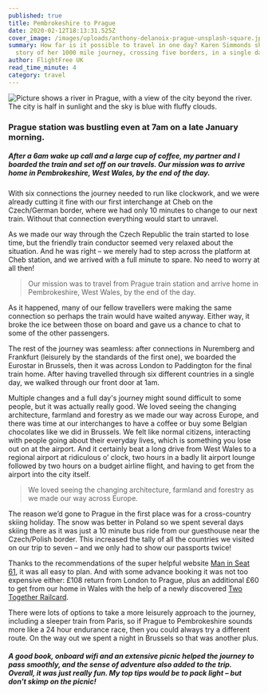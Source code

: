 ```yaml
---
published: true
title: Pembrokeshire to Prague
date: 2020-02-12T18:13:31.525Z
cover_image: /images/uploads/anthony-delanoix-prague-unsplash-square.jpg
summary: How far is it possible to travel in one day? Karen Simmonds shares the
  story of her 1000 mile journey, crossing five borders, in a single day.
author: FlightFree UK
read_time_minute: 4
category: travel
---
```

![Picture shows a river in Prague, with a view of the city beyond the river. The city is half in sunlight and the sky is blue with fluffy clouds. ](/images/uploads/anthony-delanoix-prague-unsplash.jpg "Prague. Photo credit: Anthony Delanoix (Source: Unsplash)")

### Prague station was bustling even at 7am on a late January morning.

##### After a 6am wake up call and a large cup of coffee, my partner and I boarded the train and set off on our travels. Our mission was to arrive home in Pembrokeshire, West Wales, by the end of the day. 

With six connections the journey needed to run like clockwork, and we were already cutting it fine with our first interchange at Cheb on the Czech/German border, where we had only 10 minutes to change to our next train. Without that connection everything would start to unravel.

As we made our way through the Czech Republic the train started to lose time, but the friendly train conductor seemed very relaxed about the situation. And he was right – we merely had to step across the platform at Cheb station, and we arrived with a full minute to spare. No need to worry at all then! 

> Our mission was to travel from Prague train station and arrive home in Pembrokeshire, West Wales, by the end of the day.

As it happened, many of our fellow travellers were making the same connection so perhaps the train would have waited anyway. Either way, it broke the ice between those on board and gave us a chance to chat to some of the other passengers.

The rest of the journey was seamless: after connections in Nuremberg and Frankfurt (leisurely by the standards of the first one), we boarded the Eurostar in Brussels, then it was across London to Paddington for the final train home. After having travelled through six different countries in a single day, we walked through our front door at 1am.

Multiple changes and a full day's journey might sound difficult to some people, but it was actually really good. We loved seeing the changing architecture, farmland and forestry as we made our way across Europe, and there was time at our interchanges to have a coffee or buy some Belgian chocolates like we did in Brussels. We felt like normal citizens, interacting with people going about their everyday lives, which is something you lose out on at the airport. And it certainly beat a long drive from West Wales to a regional airport at ridiculous o’ clock, two hours in a badly lit airport lounge followed by two hours on a budget airline flight, and having to get from the airport into the city itself.

> We loved seeing the changing architecture, farmland and forestry as we made our way across Europe.

The reason we’d gone to Prague in the first place was for a cross-country skiing holiday. The snow was better in Poland so we spent several days skiing there as it was just a 10 minute bus ride from our guesthouse near the Czech/Polish border. This increased the tally of all the countries we visited on our trip to seven – and we only had to show our passports twice!

Thanks to the recommendations of the super helpful website [Man in Seat 61](www.seat61.com), it was all easy to plan. And with some advance booking it was not too expensive either: £108 return from London to Prague, plus an additional £60 to get from our home in Wales with the help of a newly discovered [Two Together Railcard](https://www.twotogether-railcard.co.uk).

There were lots of options to take a more leisurely approach to the journey, including a sleeper train from Paris, so if Prague to Pembrokeshire sounds more like a 24 hour endurance race, then you could always try a different route. On the way out we spent a night in Brussels so that was another plus.

##### A good book, onboard wifi and an extensive picnic helped the journey to pass smoothly, and the sense of adventure also added to the trip. Overall, it was just really fun. My top tips would be to pack light – but don't skimp on the picnic!